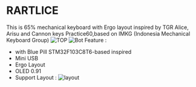 # RARTLICE
This is 65% mechanical keyboard with Ergo layout inspired by TGR Alice, Arisu and Cannon keys Practice60,based on IMKG (Indonesia Mechanical Keyboard Group)
![TOP](https://user-images.githubusercontent.com/30220306/94159843-3a0e4600-feae-11ea-94e0-7babe43f83a4.png)
![Bot](https://user-images.githubusercontent.com/30220306/94159893-47c3cb80-feae-11ea-9af3-14268cdd7e1d.png)
Feature :
* with Blue Pill STM32F103C8T6-based inspired 
* Mini USB
* Ergo Layout
* OLED 0.91
* Support Layout  :
![layout](https://user-images.githubusercontent.com/30220306/94159984-5f02b900-feae-11ea-9164-9a1c9ec84257.PNG)
